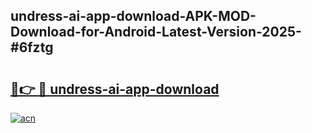 ## undress-ai-app-download-APK-MOD-Download-for-Android-Latest-Version-2025-#6fztg

# <h2><a href="https://bedroomkl.my?title=undress-ai-app-download&ref=20M">🔗👉 🔴 undress-ai-app-download</a></h2>

[![acn](https://github.com/user-attachments/assets/0f9c940e-d8b0-45ae-aac7-cd30a18b3e1c)](https://bedroomkl.my?title=undress-ai-app-download&ref=20M)


